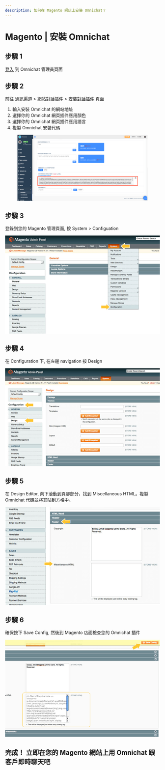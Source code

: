 ```yaml
---
description: 如何在 Magento 網店上安裝 Omnichat？
---
```


# Magento | 安裝 Omnichat

## 步驟 1

[登入](https://app.easychat.co/) 到 Omnichat 管理員頁面

## 步驟 2

前往  通訊渠道  >  網站對話插件  >  [安裝對話插件](https://app.easychat.co/install.html)   頁面

1. 輸入安裝 Omnichat 的網站地址
2. 選擇你的 Omnichat 網頁插件應用顏色
3. 選擇你的 Omnichat 網頁插件應用語言
4. 複製 Omnichat 安裝代碼

<figure><img src="../../../../.gitbook/assets/截圖 2022-12-21 下午6.30.34 (1).png" alt=""><figcaption></figcaption></figure>

## 步驟 3

登錄到您的 Magento 管理頁面, 按 System > Configuation

![](../../../../.gitbook/assets/easychat-install-mangento-1.png)

## 步驟 4

在 Configuration 下, 在左邊 navigation 按 Design

![](../../../../.gitbook/assets/easychat-install-mangento-2.png)

## 步驟 5

在 Design Editor, 向下滾動到頁腳部分，找到 Miscellaneous HTML。複製 Omnichat 代碼並將其貼到方格中。

![](../../../../.gitbook/assets/easychat-install-mangento-3.png)

## 步驟 6

確保按下 Save Config, 然後到 Magento 店面檢查您的 Omnichat 插件

![](../../../../.gitbook/assets/easychat-install-mangento-4.png)

## **完成！ 立即在您的** Magento **網站上用** Omnichat **跟客戶即時聊天吧**
